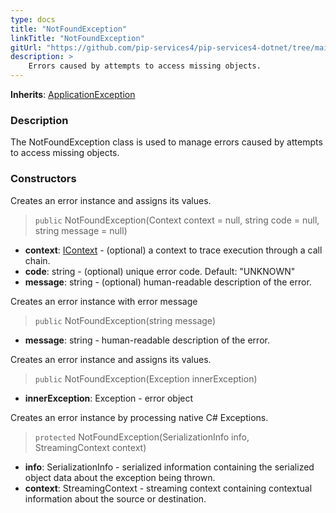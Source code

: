 ```yaml
---
type: docs
title: "NotFoundException"
linkTitle: "NotFoundException"
gitUrl: "https://github.com/pip-services4/pip-services4-dotnet/tree/main/pip-services4-commons-dotnet"
description: >
    Errors caused by attempts to access missing objects.
---
```


**Inherits**: [ApplicationException](../application_exception)

### Description

The NotFoundException class is used to manage errors caused by attempts to access missing objects.

### Constructors
Creates an error instance and assigns its values.

> `public` NotFoundException(Context context = null, string code = null, string message = null)

- **context**: [IContext](../../../components/context/icontext) - (optional) a context to trace execution through a call chain.
- **code**: string - (optional) unique error code. Default: "UNKNOWN"
- **message**: string - (optional) human-readable description of the error.


Creates an error instance with error message

> `public` NotFoundException(string message)

- **message**: string - human-readable description of the error. 


Creates an error instance and assigns its values.

> `public` NotFoundException(Exception innerException)

- **innerException**: Exception - error object


Creates an error instance by processing native C# Exceptions.

> `protected` NotFoundException(SerializationInfo info, StreamingContext context)

- **info**: SerializationInfo - serialized information containing the serialized object data about the exception being thrown.
- **context**: StreamingContext - streaming context containing contextual information about the source or destination.


